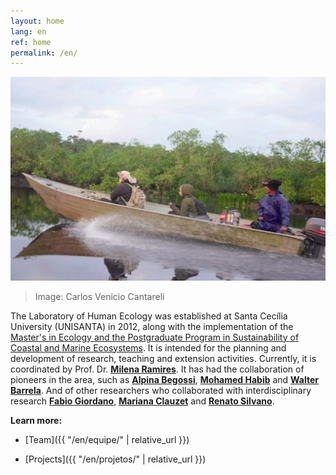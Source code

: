 ```yaml
---
layout: home
lang: en
ref: home
permalink: /en/
---
```


![Image: Carlos Venicio Cantareli](/assets/images/lancha.png)

> Image: Carlos Venicio Cantareli

The Laboratory of Human Ecology was established at Santa Cecília University (UNISANTA) in 2012, along with the implementation of the [Master's in Ecology and the Postgraduate Program in Sustainability of Coastal and Marine Ecosystems](https://stricto.unisanta.br/mestrado/Ecologia/). It is intended for the planning and development of research, teaching and extension activities. Currently, it is coordinated by Prof. Dr. [**Milena Ramires**](http://lattes.cnpq.br/0979037701910902). It has had the collaboration of pioneers in the area, such as [**Alpina Begossi**](http://lattes.cnpq.br/4504391027763184), [**Mohamed Habib**](http://lattes.cnpq.br/2855755732816967) and [**Walter Barrela**](http://lattes.cnpq.br/6054071192303500). And of other researchers who collaborated with interdisciplinary research [**Fabio Giordano**](http://lattes.cnpq.br/6505262412076987), [**Mariana Clauzet**](http://lattes.cnpq.br/3795122699393224) and [**Renato Silvano**](http://lattes.cnpq.br/8546785979905053).

**Learn more:**

- [Team]({{ "/en/equipe/" | relative_url }})

- [Projects]({{ "/en/projetos/" | relative_url }})

<!--
- [Publications]({{ "/en/producoes/" | relative_url }})
-->